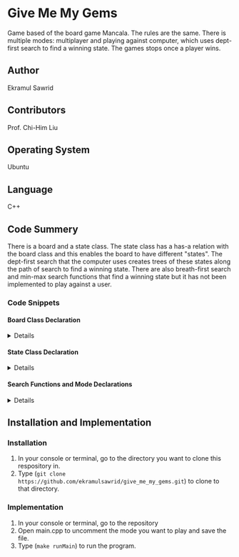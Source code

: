 # Give Me My Gems
<!-- # give_me_my_gems -->

Game based of the board game Mancala. The rules are the same. There is multiple modes: multiplayer and playing against computer, which uses dept-first search to find a winning state. The games stops once a player wins.

## Author

Ekramul Sawrid

## Contributors

Prof. Chi-Him Liu

## Operating System

Ubuntu

## Language

C++

## Code Summery

There is a board and a state class. The state class has a has-a relation with the board class and this enables the  board to have different "states". The dept-first search that the computer uses creates trees of these states along the path of search to find a winning state. There are also breath-first search and min-max search functions that find a winning state but it has not been implemented to play against a user.

### Code Snippets

#### Board Class Declaration

<details>
<p>

<p>

[Header File](https://github.com/ekramulsawrid/give_me_my_gems/blob/master/Board.h)
</p>
<p>

[Implementation File](https://github.com/ekramulsawrid/give_me_my_gems/blob/master/Board.cpp)
</p>

```cpp
class Board{
public:
	typedef size_t board;	
	static const size_t SIZE=14;		//The size of the array never changes
	size_t countTurn=1;			//This is to keep track of the total number of turns
	
	Board();				//default constructor
	Board(const Board& target);		//copy constructor

	//set function
	void setNum(size_t num, size_t index);	
	
	//get functions	
	size_t getNum(size_t index);	
	size_t getTurn();			

	//other functions
	void add(size_t index);			
	void substract(size_t index);		
	void addTurn();				
	bool isOdd();				
	void print();				
	void setTurn();				
	void setcountTurn();			
	void makeMove(size_t pos);				
	bool checkWin();			
	void moveRemain();			
	bool winComputer();			

    // functions for customization of board. 
	void customize();			
	void customize(size_t n0=4, size_t n1=4, size_t n2=4, size_t n3=4, size_t n4=4, size_t n5=4, size_t n6=0, size_t n7=4, size_t n8=4, size_t n9=4, size_t n10=4, size_t n11=4, size_t n12=4, size_t n13=0);					
	
private:
	board rocks[SIZE]; 			// array represents each hole/mancala of the board
	size_t cap=SIZE;			// Size if the array is always 14
	size_t turn=1;				// keepS track of whose turn is it to move
};
```
</p>
</details>

#### State Class Declaration

<details>
<p>

<p>


[Header File](https://github.com/ekramulsawrid/give_me_my_gems/blob/master/State.h)
</p>
<p>


[Implementation File](https://github.com/ekramulsawrid/give_me_my_gems/blob/master/State.cpp)
</p>

```cpp
class tNode{
private:
	Board state;			// this the tNode's board state
	tNode** childern;		// dynamic array of tNode*
	tNode* parent;			// pointer to parent of tNode
	size_t numChildern;		// number of childern tNode has (max is 6 childern)
public:	
	tNode();			//default constructor
	tNode(Board& board);		//contructor
	tNode(tNode* Parent, Board board, size_t pos);		
	~tNode();			//destructor
	
	//set functions
	void setParent(tNode* Parent);		
	void setNumC();				

	//get functions
	tNode* getParent();		
	size_t getNumC();		
	Board getBoard();		
	tNode* getChild(size_t i);	

	//other functions
	void expand();			
	void swapChild(size_t pos1, size_t pos2);	
	void copyBoard(Board board);			
};
```
</p>
</details>

#### Search Functions and Mode Declarations

<details>
<p>

<p>

[Header File](https://github.com/ekramulsawrid/give_me_my_gems/blob/master/Functions.h)
</p>
<p>

[Implementation File](https://github.com/ekramulsawrid/give_me_my_gems/blob/master/Functions.cpp)
</p>

```cpp
//Breath-First Search
void BFS(tNode* Parent);

//Dept-First Search
void DFS(tNode* Parent);

bool DFS_V(tNode* curr, size_t count);

//Minimax Search
void MMS(tNode* Parent);

bool MMS_V(tNode* curr, size_t count);

//Playing the game, where player 1 is the computer who uses DFS to make move
void Play(Board mainBoard);

size_t comDFS(Board mainBoard);

bool comDFS_V(tNode* curr, size_t count);

//Multi Player (Human vs Human)
void MultiPlay(Board board);
```
</p>
</details>

## Installation and Implementation

### Installation
1) In your console or terminal, go to the directory you want to clone this respository in. 
2) Type (`git clone https://github.com/ekramulsawrid/give_me_my_gems.git`) to clone to that directory.

### Implementation
1) In your console or terminal, go to the repository 
2) Open main.cpp to uncomment the mode you want to play and save the file. 
3) Type (`make runMain`) to run the program.


